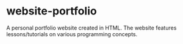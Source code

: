 # website-portfolio
A personal portfolio website created in HTML. The website features lessons/tutorials on various programming concepts.
